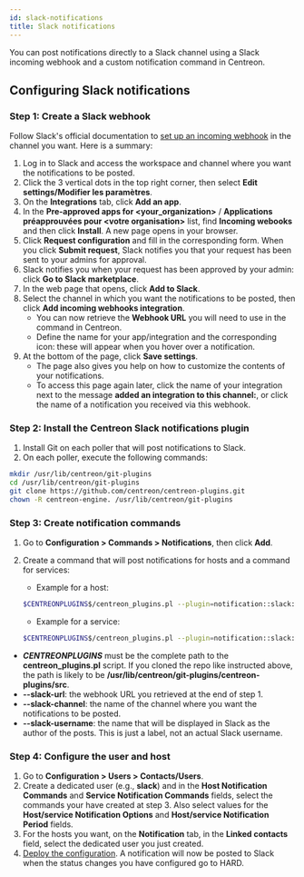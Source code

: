 ```yaml
---
id: slack-notifications
title: Slack notifications
---
```


You can post notifications directly to a Slack channel using a Slack incoming webhook and a custom notification command in Centreon.

## Configuring Slack notifications

### Step 1: Create a Slack webhook

Follow Slack's official documentation to [set up an incoming webhook](https://api.slack.com/messaging/webhooks) in the channel you want. Here is a summary:

1. Log in to Slack and access the workspace and channel where you want the notifications to be posted.
2. Click the 3 vertical dots in the top right corner, then select **Edit settings/Modifier les paramètres**.
3. On the **Integrations** tab, click **Add an app**.
4. In the **Pre-approved apps for \<your_organization\>** / **Applications préapprouvées pour \<votre organisation\>** list, find **Incoming webooks** and then click **Install**. A new page opens in your browser.
5. Click **Request configuration** and fill in the corresponding form. When you click **Submit request**, Slack notifies you that your request has been sent to your admins for approval.
6. Slack notifies you when your request has been approved by your admin: click **Go to Slack marketplace**.
7. In the web page that opens, click **Add to Slack**.
8. Select the channel in which you want the notifications to be posted, then click **Add incoming webhooks integration**.
   * You can now retrieve the **Webhook URL** you will need to use in the command in Centreon.
   * Define the name for your app/integration and the corresponding icon: these will appear when you hover over a notification.
9. At the bottom of the page, click **Save settings**.
   * The page also gives you help on how to customize the contents of your notifications.
   * To access this page again later, click the name of your integration next to the message **added an integration to this channel:**, or click the name of a notification you received via this webhook.

### Step 2: Install the Centreon Slack notifications plugin

1. Install Git on each poller that will post notifications to Slack.
2. On each poller, execute the following commands:

```bash
mkdir /usr/lib/centreon/git-plugins
cd /usr/lib/centreon/git-plugins
git clone https://github.com/centreon/centreon-plugins.git
chown -R centreon-engine. /usr/lib/centreon/git-plugins
```

### Step 3: Create notification commands

1. Go to **Configuration > Commands > Notifications**, then click **Add**.
2. Create a command that will post notifications for hosts and a command for services:

   * Example for a host:

   ```bash
   $CENTREONPLUGINS$/centreon_plugins.pl --plugin=notification::slack::plugin --mode alert --slack-url='https://hooks.slack.com/services/XXXXXXXXX/XXXXXXXXXXX/XXXXXXXXXXXXXXXXXXXXXXXX' --slack-channel='#your_slack_channel' --slack-username='Centreon notifications' --slack-emoji=':ghost:' --host-name='$HOSTNAME$' --host-state='$HOSTSTATE$' --host-output='$HOSTOUTPUT$' --priority='$_HOSTCRITICALITY_LEVEL$'
   ```

   * Example for a service:

   ```bash
   $CENTREONPLUGINS$/centreon_plugins.pl --plugin=notification::slack::plugin --mode alert --slack-url='https://hooks.slack.com/services/XXXXXXXXX/XXXXXXXXXXX/XXXXXXXXXXXXXXXXXXXXXXXX' --slack-channel='#your_slack_channel' --slack-username='Centreon notifications' --slack-emoji=':ghost:' --host-name='$HOSTNAME$' --service-description='$SERVICEDESC$' --service-state='$SERVICESTATE$' --service-output='$SERVICEOUTPUT$' --priority='$_SERCVICECRITICALITY_LEVEL$'
   ```

* **$CENTREONPLUGINS$** must be the complete path to the **centreon_plugins.pl** script. If you cloned the repo like instructed above, the path is likely to be **/usr/lib/centreon/git-plugins/centreon-plugins/src**.
* **--slack-url**: the webhook URL you retrieved at the end of step 1.
* **--slack-channel**: the name of the channel where you want the notifications to be posted.
* **--slack-username**: the name that will be displayed in Slack as the author of the posts. This is just a label, not an actual Slack username.

### Step 4: Configure the user and host

1. Go to **Configuration > Users > Contacts/Users**.
2. Create a dedicated user (e.g., **slack**) and in the **Host Notification Commands** and **Service Notification Commands** fields, select the commands your have created at step 3. Also select values for the **Host/service Notification Options** and **Host/service Notification Period** fields.
3. For the hosts you want, on the **Notification** tab, in the **Linked contacts** field, select the dedicated user you just created.
4. [Deploy the configuration](../../monitoring/monitoring-servers/deploying-a-configuration.md). A notification will now be posted to Slack when the status changes you have configured go to HARD.

